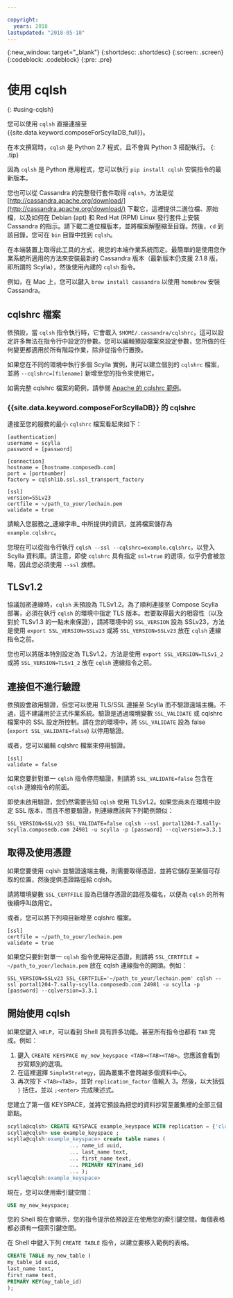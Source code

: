 ```yaml
---

copyright:
  years: 2018
lastupdated: "2018-05-18"
---
```


{:new_window: target="_blank"}
{:shortdesc: .shortdesc}
{:screen: .screen}
{:codeblock: .codeblock}
{:pre: .pre}

# 使用 cqlsh
{: #using-cqlsh}

您可以使用 `cqlsh` 直接連接至 {{site.data.keyword.composeForScyllaDB_full}}。

在本文撰寫時，`cqlsh` 是 Python 2.7 程式，且不會與 Python 3 搭配執行。
{: .tip}

因為 `cqlsh` 是 Python 應用程式，您可以執行 `pip install cqlsh` 安裝指令的最新版本。

您也可以從 Cassandra 的完整發行套件取得 `cqlsh`，方法是從 [http://cassandra.apache.org/download/](http://cassandra.apache.org/download/) 下載它，這裡提供二進位檔、原始檔，以及如何在 Debian (apt) 和 Red Hat (RPM) Linux 發行套件上安裝 Cassandra 的指示。請下載二進位檔版本，並將檔案解壓縮至目錄。然後，`cd` 到該目錄，您可在 `bin` 目錄中找到 `cqlsh`。

在本端裝置上取得此工具的方式，視您的本端作業系統而定。最簡單的是使用您作業系統所適用的方法來安裝最新的 Cassandra 版本（最新版本仍支援 2.1.8 版，即所謂的 Scylla），然後使用內建的 `cqlsh` 指令。 

例如，在 Mac 上，您可以鍵入 `brew install cassandra` 以使用 `homebrew` 安裝 Cassandra。

## cqlshrc 檔案

依預設，當 `cqlsh` 指令執行時，它會載入 `$HOME/.cassandra/cqlshrc`，這可以設定許多無法在指令行中設定的參數。您可以編輯預設檔案來設定參數，您所做的任何變更都適用於所有階段作業，除非從指令行置換。

如果您在不同的環境中執行多個 Scylla 實例，則可以建立個別的 `cqlshrc` 檔案，並將 `--cqlshrc=[filename]` 新增至您的指令來使用它。


如需完整 cqlshrc 檔案的範例，請參閱 [Apache 的 cqlshrc 範例](https://github.com/apache/cassandra/blob/trunk/conf/cqlshrc.sample)。 

### {{site.data.keyword.composeForScyllaDB}} 的 cqlshrc

連接至您的服務的最小 `cqlshrc` 檔案看起來如下：

```
[authentication]
username = scylla
password = [password]

[connection]
hostname = [hostname.composedb.com]
port = [portnumber]
factory = cqlshlib.ssl.ssl_transport_factory

[ssl]
version=SSLv23
certfile = ~/path_to_your/lechain.pem
validate = true
```

請輸入您服務之_連線字串_ 中所提供的資訊，並將檔案儲存為 `example.cqlshrc`。

您現在可以從指令行執行 `cqlsh --ssl --cqlshrc=example.cqlshrc`，以登入 Scylla 資料庫。請注意，即使 `cqlshrc` 具有指定 `ssl=true` 的選項，似乎仍會被忽略，因此您必須使用 `--ssl` 旗標。

## TLSv1.2

協議加密連線時，`cqlsh` 未預設為 TLSv1.2。為了順利連接至 Compose Scylla 部署，必須在執行 `cqlsh` 的環境中指定 TLS 版本。若要取得最大的相容性（以及對於 TLSv1.3 的一點未來保證），請將環境中的 `SSL_VERSION` 設為 SSLv23，方法是使用 `export SSL_VERSION=SSLv23` 或將 `SSL_VERSION=SSLv23` 放在 `cqlsh` 連線指令之前。

您也可以將版本特別設定為 TLSv1.2，方法是使用 `export SSL_VERSION=TLSv1_2` 或將 `SSL_VERSION=TLSv1_2` 放在 `cqlsh` 連線指令之前。

## 連接但不進行驗證

依預設會啟用驗證，但您可以使用 TLS/SSL 連接至 Scylla 而不驗證遠端主機。不過，這不建議用於正式作業系統。驗證是透過環境變數 `SSL_VALIDATE` 或 cqlshrc 檔案中的 SSL 設定所控制。請在您的環境中，將 `SSL_VALIDATE` 設為 false (`export SSL_VALIDATE=false`) 以停用驗證。

或者，您可以編輯 cqlshrc 檔案來停用驗證。

```
[ssl]
validate = false
```

如果您要針對單一 `cqlsh` 指令停用驗證，則請將 `SSL_VALIDATE=false` 包含在 `cqlsh` 連線指令的前面。 

即使未啟用驗證，您仍然需要告知 `cqlsh` 使用 TLSv1.2。如果您尚未在環境中設定 SSL 版本，而且不想要驗證，則連線應該與下列範例類似：

```
SSL_VERSION=SSLv23 SSL_VALIDATE=false cqlsh --ssl portal1204-7.sally-scylla.composedb.com 24981 -u scylla -p [password] --cqlversion=3.3.1
```

## 取得及使用憑證

如果您要使用 cqlsh 並驗證遠端主機，則需要取得憑證，並將它儲存至某個可存取的位置，然後提供憑證路徑給 cqlsh。

請將環境變數 `SSL_CERTFILE` 設為已儲存憑證的路徑及檔名，以便為 `cqlsh` 的所有後續呼叫啟用它。 

或者，您可以將下列項目新增至 cqlshrc 檔案。

```
[ssl]
certfile = ~/path_to_your/lechain.pem
validate = true
```

如果您只要針對單一 `cqlsh` 指令使用特定憑證，則請將 `SSL_CERTFILE = ~/path_to_your/lechain.pem` 放在 cqlsh 連線指令的開頭。例如：

```
SSL_VERSION=SSLv23 SSL_CERTFILE='~/path_to_your/lechain.pem' cqlsh --ssl portal1204-7.sally-scylla.composedb.com 24981 -u scylla -p [password] --cqlversion=3.3.1
```

## 開始使用 cqlsh

如果您鍵入 `HELP`，可以看到 Shell 具有許多功能。甚至所有指令也都有 `TAB` 完成。例如：

1. 鍵入 `CREATE KEYSPACE my_new_keyspace <TAB><TAB><TAB>`。您應該會看到抄寫類別的選項。
2. 在這裡選擇 `SimpleStrategy`，因為叢集不會跨越多個資料中心。
3. 再次按下 `<TAB><TAB>`，並對 `replication_factor` 值輸入 3。然後，以大括弧 `}` 括住，並以 `;<enter>` 完成陳述式。

您建立了第一個 KEYSPACE，並將它預設為把您的資料抄寫至叢集裡的全部三個節點。

```sql
scylla@cqlsh> CREATE KEYSPACE example_keyspace WITH replication = {'class': 'SimpleStrategy', 'replication_factor': 3 };
scylla@cqlsh> use example_keyspace ;
scylla@cqlsh:example_keyspace> create table names (
                    ... name_id uuid,
                    ... last_name text,
                    ... first_name text,
                    ... PRIMARY KEY(name_id)
                    ... );
scylla@cqlsh:example_keyspace>
```

現在，您可以使用索引鍵空間：

```sql 
USE my_new_keyspace;
```

您的 Shell 現在會顯示，您的指令提示依預設正在使用您的索引鍵空間。每個表格都必須有一個索引鍵空間。

在 Shell 中鍵入下列 `CREATE TABLE` 指令，以建立要移入範例的表格。

```sql
CREATE TABLE my_new_table (
my_table_id uuid,
last_name text,
first_name text,
PRIMARY KEY(my_table_id)
);
```

